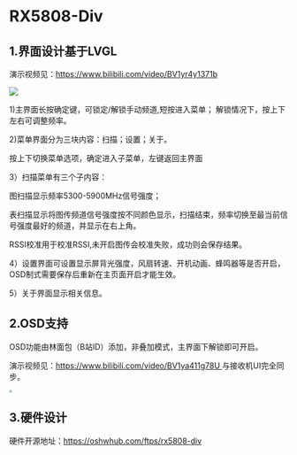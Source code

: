 # RX5808-Div
## 1.界面设计基于LVGL

演示视频见：https://www.bilibili.com/video/BV1yr4y1371b

![](D:\RX5808-Div\RX5808-Div\Img\ui.jpeg)

1)主界面长按确定键，可锁定/解锁手动频道,短按进入菜单；  解锁情况下，按上下左右可调整频率。

2)菜单界面分为三块内容：扫描；设置；关于。

 按上下切换菜单选项，确定进入子菜单，左键返回主界面

3）扫描菜单有三个子内容：

图扫描显示频率5300-5900MHz信号强度；

表扫描显示将图传频道信号强度按不同颜色显示，扫描结束，频率切换至最当前信号强度最好的频道，并显示在右上角。

RSSI校准用于校准RSSI,未开启图传会校准失败，成功则会保存结果。

4）设置界面可设置显示屏背光强度，风扇转速、开机动画、蜂鸣器等是否开启，OSD制式需要保存后重新在主页面开启才能生效。

5）关于界面显示相关信息。

 

## 2.OSD支持

OSD功能由林面包（B站ID）添加，非叠加模式，主界面下解锁即可开启。

演示视频见：[https://www.bilibili.com/video/BV1ya411g78U ](https://www.bilibili.com/video/BV1ya411g78U) 与接收机UI完全同步。

<img src="D:\RX5808-Div\RX5808-Div\Img\osd.jpeg" style="zoom: 33%;" />

## 3.硬件设计

硬件开源地址：https://oshwhub.com/ftps/rx5808-div
